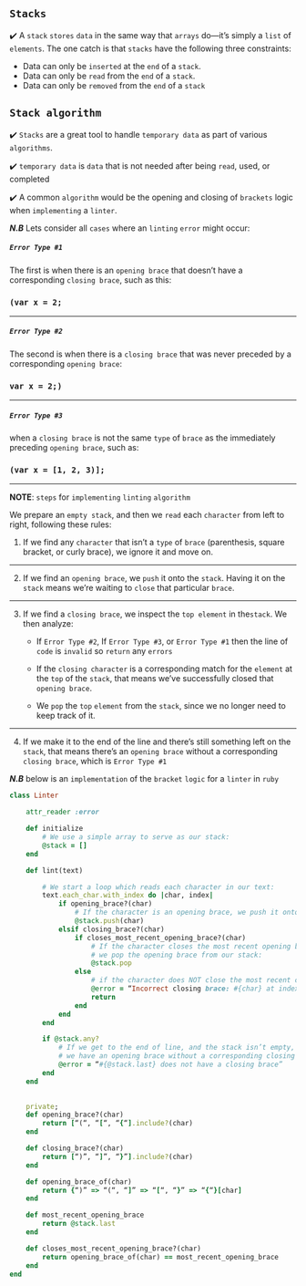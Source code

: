 ## ```Stacks```
:heavy_check_mark: A ```stack``` ```stores``` ```data``` in the same way that ```arrays``` do—it’s simply a ```list``` of
```elements```. The one catch is that ```stacks``` have the following three constraints:

- Data can only be ```inserted``` at the ```end``` of a ```stack```.
- Data can only be ```read``` from the ```end``` of a ```stack```.
- Data can only be ```removed``` from the ```end``` of a ```stack``` 

## ```Stack algorithm```
:heavy_check_mark: ```Stacks``` are a great tool to handle ```temporary data``` as part of various ```algorithms```.

:heavy_check_mark: ```temporary data``` is ```data``` that is not needed after being ```read```, used, or completed

:heavy_check_mark: A common ```algorithm``` would be the opening and closing of ```brackets``` logic when ```implementing``` a ```linter```. 

_**N.B**_
Lets consider all ```cases``` where an ```linting``` ```error``` might occur:

##### ```Error Type #1``` 
The first is when there is an ```opening brace``` that doesn’t have a corresponding
```closing brace```, such as this:
### ```(var x = 2;```

---

##### ```Error Type #2```
The second is when there is a ```closing brace``` that was never preceded by a
corresponding ```opening brace```:
### ```var x = 2;)```

---

#####  ```Error Type #3```
when a ```closing brace``` is not the same ```type``` of ```brace``` as the immediately preceding ```opening brace```, such as:
### ```(var x = [1, 2, 3)];```
---

**NOTE**: ```steps``` for ```implementing``` ```linting``` ```algorithm```

We prepare an ```empty stack```, and then we ```read``` each ```character``` from left to right,
following these rules:
1. If we find any ```character``` that isn’t a ```type``` of ```brace``` (parenthesis, square
bracket, or curly brace), we ignore it and move on.
---
2. If we find an ```opening brace```, we ```push``` it onto the ```stack```. Having it on the ```stack``` means we’re waiting to ```close``` that particular ```brace```.
---
3. If we find a ```closing brace```, we inspect the ```top element``` in the```stack```. We
then analyze:

    - If ```Error Type #2```, If ```Error Type #3```, or ```Error Type #1```
     then the line of ```code``` is ```invalid``` so ```return``` any ```errors```
    - If the ```closing character``` is a corresponding match for the ```element``` at the ```top``` of the ```stack```, that means we’ve successfully closed that ```opening brace```. 

    - We ```pop``` the ```top``` ```element``` from the ```stack```, since we no
    longer need to keep track of it.
---
4. If we make it to the end of the line and there’s still something left on the ```stack```, that means there’s an ```opening brace``` without a corresponding ```closing brace```, which is ```Error Type #1```

**_N.B_** below is an ```implementation``` of the ```bracket``` ```logic``` for a ```linter``` in ```ruby```

```rb
class Linter

    attr_reader :error

    def initialize
        # We use a simple array to serve as our stack:
        @stack = []
    end

    def lint(text)

        # We start a loop which reads each character in our text:
        text.each_char.with_index do |char, index|
            if opening_brace?(char)
                # If the character is an opening brace, we push it onto the stack:
                @stack.push(char)
            elsif closing_brace?(char)
                if closes_most_recent_opening_brace?(char)
                    # If the character closes the most recent opening brace,
                    # we pop the opening brace from our stack:
                    @stack.pop
                else 
                    # if the character does NOT close the most recent opening brace
                    @error = “Incorrect closing brace: #{char} at index #{index}”
                    return
                end
            end
        end

        if @stack.any?
            # If we get to the end of line, and the stack isn’t empty, that means
            # we have an opening brace without a corresponding closing brace:
            @error = “#{@stack.last} does not have a closing brace”
        end
    end

    
    private; 
    def opening_brace?(char)
        return [“(“, “[“, “{“].include?(char)
    end

    def closing_brace?(char)
        return [“)”, “]”, “}”].include?(char)
    end

    def opening_brace_of(char)
        return {“)” => “(“, “]” => “[“, “}” => “{“}[char]
    end

    def most_recent_opening_brace
        return @stack.last
    end

    def closes_most_recent_opening_brace?(char)
        return opening_brace_of(char) == most_recent_opening_brace
    end
end
```